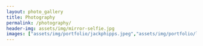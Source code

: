 ```yaml
---
layout: photo_gallery
title: Photography
permalink: /photography/
header-img: assets/img/mirror-selfie.jpg
images: ["assets/img/portfolio/jackphipps.jpeg","assets/img/portfolio/livpicking.jpeg","assets/img/portfolio/20180728_162834-02.jpg","assets/img/portfolio/20181224_164411.jpg","assets/img/portfolio/20190608_105912-01-2.jpg","assets/img/portfolio/20191109_115945.jpg","assets/img/portfolio/DSC00055-01.jpg","assets/img/portfolio/DSC02113.jpg","assets/img/portfolio/DSC03326.jpg","assets/img/portfolio/IMG_20190813_181758_232.jpg","assets/img/portfolio/signal-2018-11-18-234641-02.jpg","assets/img/portfolio/Snapchat-1661813661.jpg","assets/img/portfolio/IMG_20181214_141210_438.jpg","assets/img/portfolio/20180727_170656-01.jpg"]
---
```

